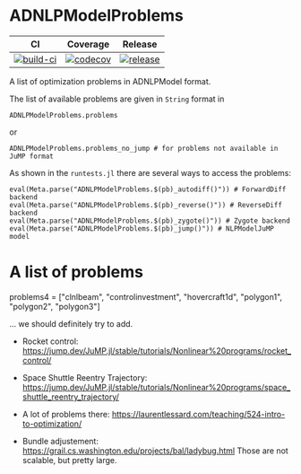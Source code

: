 # ADNLPModelProblems

<!---
| **Documentation** | **CI** | **Coverage** | **Release** | **DOI** |
|:-----------------:|:------:|:------------:|:-----------:|:-------:|
| [![docs-stable][docs-stable-img]][docs-stable-url] [![docs-dev][docs-dev-img]][docs-dev-url] | [![build-ci][build-ci-img]][build-ci-url] | [![codecov][codecov-img]][codecov-url] | [![release][release-img]][release-url] | [![doi][doi-img]][doi-url] |
--->
| **CI** | **Coverage** | **Release** |
|:------:|:------------:|:-----------:|
| [![build-ci][build-ci-img]][build-ci-url] | [![codecov][codecov-img]][codecov-url] | [![release][release-img]][release-url] |

<!---[docs-stable-img]: https://img.shields.io/badge/docs-stable-blue.svg--->
<!---[docs-stable-url]: https://JuliaSmoothOptimizers.github.io/ADNLPModelProblems/stable--->
<!---[docs-dev-img]: https://img.shields.io/badge/docs-dev-purple.svg--->
<!---[docs-dev-url]: https://JuliaSmoothOptimizers.github.io/ADNLPModelProblems/dev--->
[build-ci-img]: https://github.com/tmigot/ADNLPModelProblems/workflows/CI/badge.svg?branch=main
[build-ci-url]: https://github.com/tmigot/ADNLPModelProblems/actions
[codecov-img]: https://codecov.io/gh/tmigot/ADNLPModelProblems/branch/main/graph/badge.svg
[codecov-url]: https://codecov.io/gh/tmigot/ADNLPModelProblems
<!---[release-img]: https://img.shields.io/github/v/release/JuliaSmoothOptimizers/ADNLPModelProblems.svg?style=flat-square--->
<!---[release-url]: https://github.com/JuliaSmoothOptimizers/ADNLPModelProblems/releases--->
[release-img]: https://www.repostatus.org/badges/latest/wip.svg
[release-url]: https://www.repostatus.org/#wip
<!---[doi-img]: https://zenodo.org/badge/DOI/10.5281/zenodo.5056629.svg--->
<!---[doi-url]: https://doi.org/10.5281/zenodo.5056629--->

A list of optimization problems in ADNLPModel format.

The list of available problems are given in `String` format in
```
ADNLPModelProblems.problems
```
or
```
ADNLPModelProblems.problems_no_jump # for problems not available in JuMP format
```

As shown in the `runtests.jl` there are several ways to access the problems:
```
eval(Meta.parse("ADNLPModelProblems.$(pb)_autodiff()")) # ForwardDiff backend
eval(Meta.parse("ADNLPModelProblems.$(pb)_reverse()")) # ReverseDiff backend
eval(Meta.parse("ADNLPModelProblems.$(pb)_zygote()")) # Zygote backend
eval(Meta.parse("ADNLPModelProblems.$(pb)_jump()")) # NLPModelJuMP model
```

# A list of problems

problems4 = ["clnlbeam", "controlinvestment", "hovercraft1d", "polygon1", "polygon2", "polygon3"]

... we should definitely try to add.

* Rocket control: https://jump.dev/JuMP.jl/stable/tutorials/Nonlinear%20programs/rocket_control/
* Space Shuttle Reentry Trajectory: https://jump.dev/JuMP.jl/stable/tutorials/Nonlinear%20programs/space_shuttle_reentry_trajectory/

* A lot of problems there: https://laurentlessard.com/teaching/524-intro-to-optimization/

* Bundle adjustement: https://grail.cs.washington.edu/projects/bal/ladybug.html
Those are not scalable, but pretty large.